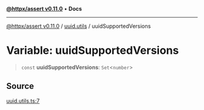 [**@httpx/assert v0.11.0**](../../README.md) • **Docs**

***

[@httpx/assert v0.11.0](../../README.md) / [uuid.utils](../README.md) / uuidSupportedVersions

# Variable: uuidSupportedVersions

> `const` **uuidSupportedVersions**: `Set`\<`number`\>

## Source

[uuid.utils.ts:7](https://github.com/belgattitude/httpx/blob/87fb49862cf7e06acc8e0c35f7b115413ff3c6fe/packages/assert/src/uuid.utils.ts#L7)
